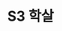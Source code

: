 ---
lastmod: 2021-11-12
title: S3 학살
weight: 3
type: page
level_of_description: Seires(시리즈)
components: 
  - "https://r2.ccwps.org/resize/R1-007.jpg"
description: "Series 3 학살"
---